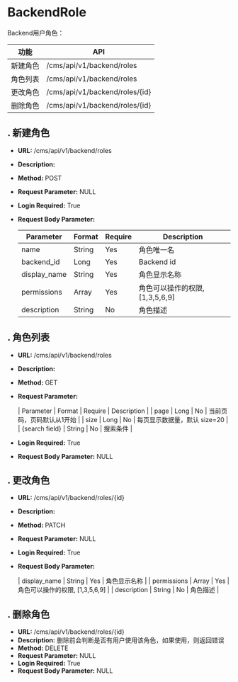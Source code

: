 # BackendRole

Backend用户角色：

| 功能 | API |
| ------ | ------ |
| 新建角色 | /cms/api/v1/backend/roles |
| 角色列表 | /cms/api/v1/backend/roles |
| 更改角色 | /cms/api/v1/backend/roles/{id} |
| 删除角色 | /cms/api/v1/backend/roles/{id} |


## . 新建角色

* **URL:** /cms/api/v1/backend/roles
* **Description:**
* **Method:** POST
* **Request Parameter:** NULL
* **Login Required:** True
* **Request Body Parameter:**

	| Parameter | Format | Require | Description |
	| ------ | ------ | ------ | ------ |
	| name | String | Yes | 角色唯一名 |
	| backend_id | Long | Yes | Backend id |
	| display_name | String | Yes | 角色显示名称 |
	| permissions | Array | Yes | 角色可以操作的权限, [1,3,5,6,9] |
	| description | String | No | 角色描述 |


## . 角色列表

* **URL:** /cms/api/v1/backend/roles
* **Description:**
* **Method:** GET
* **Request Parameter:**

	| Parameter | Format | Require | Description |
	| page | Long | No | 当前页码，页码默认从1开始 |
	| size | Long | No | 每页显示数据量，默认 size=20 |
	| {search field} | String | No | 搜索条件 |

* **Login Required:** True
* **Request Body Parameter:** NULL


## . 更改角色

* **URL:** /cms/api/v1/backend/roles/{id}
* **Description:**
* **Method:** PATCH
* **Request Parameter:** NULL
* **Login Required:** True
* **Request Body Parameter:**

	| display_name | String | Yes | 角色显示名称 |
	| permissions | Array | Yes | 角色可以操作的权限, [1,3,5,6,9] |
	| description | String | No | 角色描述 |


## . 删除角色

* **URL:** /cms/api/v1/backend/roles/{id}
* **Description:** 删除前会判断是否有用户使用该角色，如果使用，则返回错误
* **Method:** DELETE
* **Request Parameter:** NULL
* **Login Required:** True
* **Request Body Parameter:** NULL